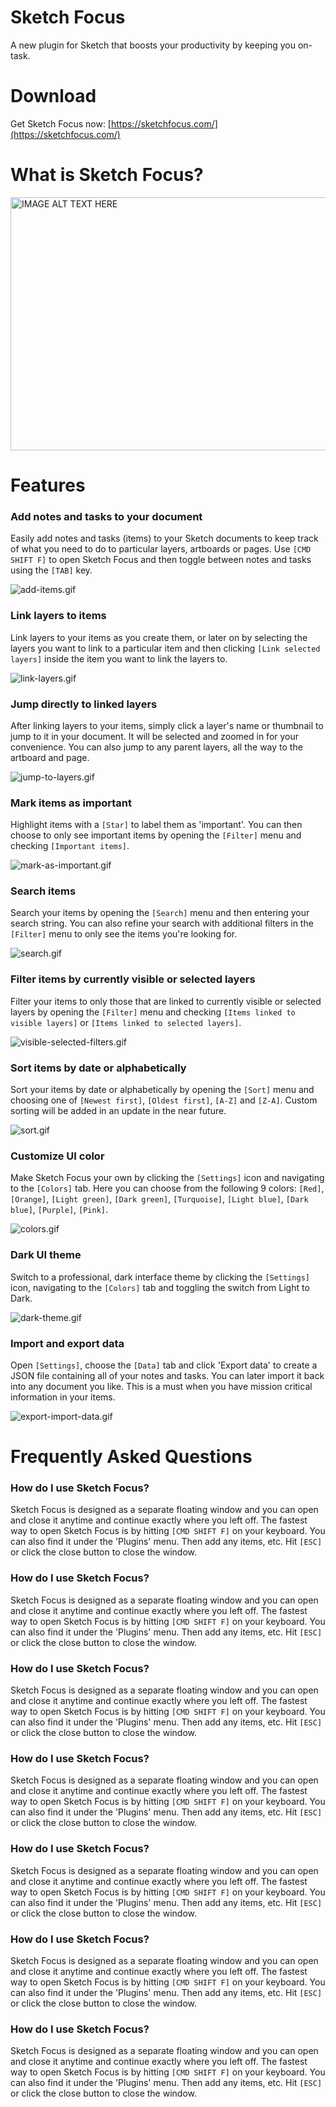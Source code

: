 # Sketch Focus
A new plugin for Sketch that boosts your productivity by keeping you on-task.

# Download

Get Sketch Focus now: [https://sketchfocus.com/](https://sketchfocus.com/)

# What is Sketch Focus?

<a href="http://www.youtube.com/watch?feature=player_embedded&v=0sjOVN07y14
" target="_blank"><img src="http://img.youtube.com/vi/0sjOVN07y14/0.jpg" 
alt="IMAGE ALT TEXT HERE" width="720" height="405" border="0" /></a>

# Features
### Add notes and tasks to your document
Easily add notes and tasks (items) to your Sketch documents to keep track of what you need to do to particular layers, artboards or pages. Use `[CMD SHIFT F]` to open Sketch Focus and then toggle between notes and tasks using the `[TAB]` key.

![add-items.gif](http://i.giphy.com/oKLNQQ6OIeSU8.gif "Add notes and tasks to your document GIF")

### Link layers to items
Link layers to your items as you create them, or later on by selecting the layers you want to link to a particular item and then clicking `[Link selected layers]` inside the item you want to link the layers to.

![link-layers.gif](http://i.giphy.com/oKLNQQ6OIeSU8.gif "Link layers to items GIF")

### Jump directly to linked layers
After linking layers to your items, simply click a layer's name or thumbnail to jump to it in your document. It will be selected and zoomed in for your convenience. You can also jump to any parent layers, all the way to the artboard and page.

![jump-to-layers.gif](http://i.giphy.com/oKLNQQ6OIeSU8.gif "Jump directly to linked layers GIF")

### Mark items as important
Highlight items with a `[Star]` to label them as 'important'. You can then choose to only see important items by opening the `[Filter]` menu and checking `[Important items]`.

![mark-as-important.gif](http://i.giphy.com/oKLNQQ6OIeSU8.gif "Mark items as important GIF")

### Search items
Search your items by opening the `[Search]` menu and then entering your search string. You can also refine your search with additional filters in the `[Filter]` menu to only see the items you're looking for.

![search.gif](http://i.giphy.com/oKLNQQ6OIeSU8.gif "Search items GIF")

### Filter items by currently visible or selected layers
Filter your items to only those that are linked to currently visible or selected layers by opening the `[Filter]` menu and checking `[Items linked to visible layers]` or `[Items linked to selected layers]`.

![visible-selected-filters.gif](http://i.giphy.com/oKLNQQ6OIeSU8.gif "Filter items by currently visible or selected layers GIF")

### Sort items by date or alphabetically
Sort your items by date or alphabetically by opening the `[Sort]` menu and choosing one of `[Newest first]`, `[Oldest first]`, `[A-Z]` and `[Z-A]`. Custom sorting will be added in an update in the near future.

![sort.gif](http://i.giphy.com/oKLNQQ6OIeSU8.gif "Sort items by date or alphabetically GIF")

### Customize UI color
Make Sketch Focus your own by clicking the `[Settings]` icon and navigating to the `[Colors]` tab. Here you can choose from the following 9 colors: `[Red]`, `[Orange]`, `[Light green]`, `[Dark green]`, `[Turquoise]`, `[Light blue]`, `[Dark blue]`, `[Purple]`, `[Pink]`.

![colors.gif](http://i.giphy.com/oKLNQQ6OIeSU8.gif "Customize UI color GIF")

### Dark UI theme
Switch to a professional, dark interface theme by clicking the `[Settings]` icon, navigating to the `[Colors]` tab and toggling the switch from Light to Dark.

![dark-theme.gif](http://i.giphy.com/oKLNQQ6OIeSU8.gif "Dark UI theme GIF")

### Import and export data
Open `[Settings]`, choose the `[Data]` tab and click 'Export data' to create a JSON file containing all of your notes and tasks. You can later import it back into any document you like. This is a must when you have mission critical information in your items.

![export-import-data.gif](http://i.giphy.com/oKLNQQ6OIeSU8.gif "Import and export data GIF")

# Frequently Asked Questions

### How do I use Sketch Focus?
Sketch Focus is designed as a separate floating window and you can open and close it anytime and continue exactly where you left off. The fastest way to open Sketch Focus is by hitting `[CMD SHIFT F]` on your keyboard. You can also find it under the 'Plugins' menu. Then add any items, etc. Hit `[ESC]` or click the close button to close the window.

### How do I use Sketch Focus?
Sketch Focus is designed as a separate floating window and you can open and close it anytime and continue exactly where you left off. The fastest way to open Sketch Focus is by hitting `[CMD SHIFT F]` on your keyboard. You can also find it under the 'Plugins' menu. Then add any items, etc. Hit `[ESC]` or click the close button to close the window.

### How do I use Sketch Focus?
Sketch Focus is designed as a separate floating window and you can open and close it anytime and continue exactly where you left off. The fastest way to open Sketch Focus is by hitting `[CMD SHIFT F]` on your keyboard. You can also find it under the 'Plugins' menu. Then add any items, etc. Hit `[ESC]` or click the close button to close the window.

### How do I use Sketch Focus?
Sketch Focus is designed as a separate floating window and you can open and close it anytime and continue exactly where you left off. The fastest way to open Sketch Focus is by hitting `[CMD SHIFT F]` on your keyboard. You can also find it under the 'Plugins' menu. Then add any items, etc. Hit `[ESC]` or click the close button to close the window.

### How do I use Sketch Focus?
Sketch Focus is designed as a separate floating window and you can open and close it anytime and continue exactly where you left off. The fastest way to open Sketch Focus is by hitting `[CMD SHIFT F]` on your keyboard. You can also find it under the 'Plugins' menu. Then add any items, etc. Hit `[ESC]` or click the close button to close the window.

### How do I use Sketch Focus?
Sketch Focus is designed as a separate floating window and you can open and close it anytime and continue exactly where you left off. The fastest way to open Sketch Focus is by hitting `[CMD SHIFT F]` on your keyboard. You can also find it under the 'Plugins' menu. Then add any items, etc. Hit `[ESC]` or click the close button to close the window.

### How do I use Sketch Focus?
Sketch Focus is designed as a separate floating window and you can open and close it anytime and continue exactly where you left off. The fastest way to open Sketch Focus is by hitting `[CMD SHIFT F]` on your keyboard. You can also find it under the 'Plugins' menu. Then add any items, etc. Hit `[ESC]` or click the close button to close the window.
